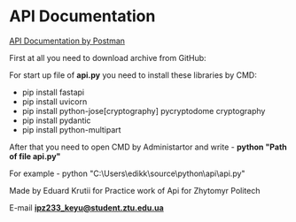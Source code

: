 # API Documentation

[API Documentation by Postman](https://documenter.getpostman.com/view/41761593/2sAYX5KMnZ)

First at all you need to download archive from GitHub:

For start up file of **api.py** you need to install these libraries by CMD:

+ pip install fastapi
+ pip install uvicorn
+ pip install python-jose[cryptography] pycryptodome cryptography
+ pip install pydantic
+ pip install python-multipart

After that you need to open CMD by Administartor and write -  **python "Path of file api.py"**

For example - python "C:\Users\edikk\source\python\api\api.py"

Made by Eduard Krutii for Practice work of Api for Zhytomyr Politech

E-mail **ipz233_keyu@student.ztu.edu.ua**
